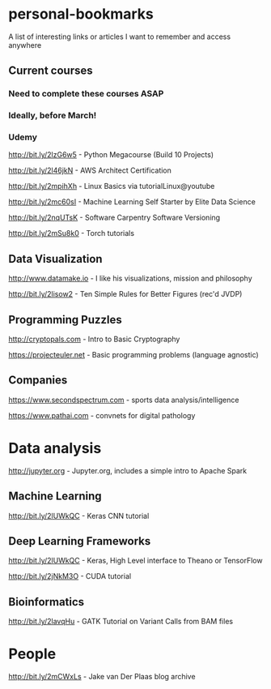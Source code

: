 # personal-bookmarks
A list of interesting links or articles I want to remember and access anywhere

## Current courses
### Need to complete these courses ASAP
### Ideally, before March!
### Udemy
http://bit.ly/2lzG6w5 - Python Megacourse (Build 10 Projects)

http://bit.ly/2l46jkN - AWS Architect Certification

http://bit.ly/2mpihXh - Linux Basics via tutorialLinux@youtube

http://bit.ly/2mc60sI - Machine Learning Self Starter by Elite Data Science

http://bit.ly/2nqUTsK - Software Carpentry Software Versioning

http://bit.ly/2mSu8k0 - Torch tutorials

## Data Visualization
http://www.datamake.io - I like his visualizations, mission and philosophy

http://bit.ly/2lisow2 - Ten Simple Rules for Better Figures (rec'd JVDP)


## Programming Puzzles
http://cryptopals.com - Intro to Basic Cryptography

https://projecteuler.net - Basic programming problems (language agnostic)

## Companies
https://www.secondspectrum.com - sports data analysis/intelligence

https://www.pathai.com - convnets for digital pathology

# Data analysis
http://jupyter.org - Jupyter.org, includes a simple intro to Apache Spark

## Machine Learning
http://bit.ly/2lUWkQC - Keras CNN tutorial


## Deep Learning Frameworks
http://bit.ly/2lUWkQC - Keras, High Level interface to Theano or TensorFlow

http://bit.ly/2jNkM3O - CUDA tutorial

## Bioinformatics
http://bit.ly/2lavqHu - GATK Tutorial on Variant Calls from BAM files

# People
http://bit.ly/2mCWxLs - Jake van Der Plaas blog archive
